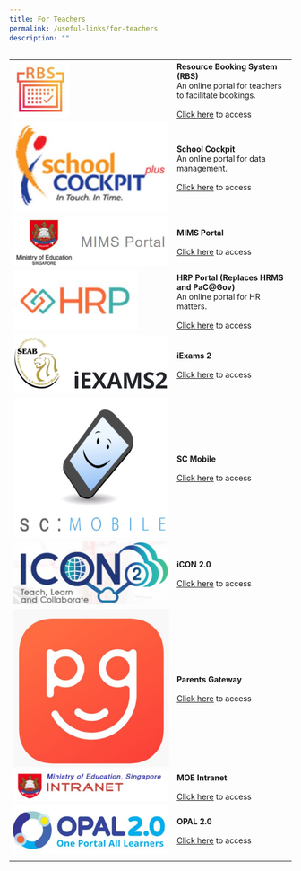 ```yaml
---
title: For Teachers
permalink: /useful-links/for-teachers
description: ""
---
```

| | | 
| -------- | -------- | 
| <img src="/images/RBS.jpg" width="100" height="100" /> | **Resource Booking System (RBS)** <br> An online portal for teachers to facilitate bookings. <br><br> [Click here](https://rbs.avero-tech.com/login.html) to access | 
| ![](/images/school%20cockpit.jpg) | **School Cockpit** <br> An online portal for data management. <br><br> [Click here](https://schoolcockpit.moe.gov.sg/CP/scapp/security) to access |
| ![](/images/mims.jpg) | **MIMS Portal** <br><br> [Click here](https://portal.mims.moe.gov.sg/) to access |
| ![](/images/HRP.jpg) | **HRP Portal (Replaces HRMS and PaC@Gov)** <br> An online portal for HR matters. <br><br> [Click here](https://www.hrp.gov.sg/hrp/#/) to access |
| ![](/images/iexams%202.jpg) | **iExams 2** <br> <br> [Click here](https://iexams.seab.gov.sg/sso/login) to access | 
| ![](/images/sc%20mobile.jpg) | **SC Mobile** <br><br> [Click here](https://scmobile.moe.edu.sg/login) to access |
| ![](/images/icon%202.jpg) | **iCON 2.0** <br><Br> [Click here](https://icon.moe.edu.sg/) to access |
| ![](/images/pg.jpg) | **Parents Gateway** <br><br> [Click here](https://pg.moe.edu.sg/) to access | 
| ![](/images/MOE%20Intranet.jpg) | **MOE Intranet** <br><br> [Click here](https://intranet.moe.gov.sg/Pages/Home.aspx) to access | 
| ![](/images/OPAL%2020.jpg) | **OPAL 2.0** <br><Br> [Click here](https://idm.opal2.moe.edu.sg/) to access | 
| | |